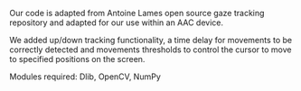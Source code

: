 Our code is adapted from Antoine Lames open source gaze tracking repository and adapted for our use within an AAC device.

We added up/down tracking functionality, a time delay for movements to be correctly detected and movements thresholds to control the cursor to move to specified positions on the screen. 

Modules required: Dlib, OpenCV, NumPy 
